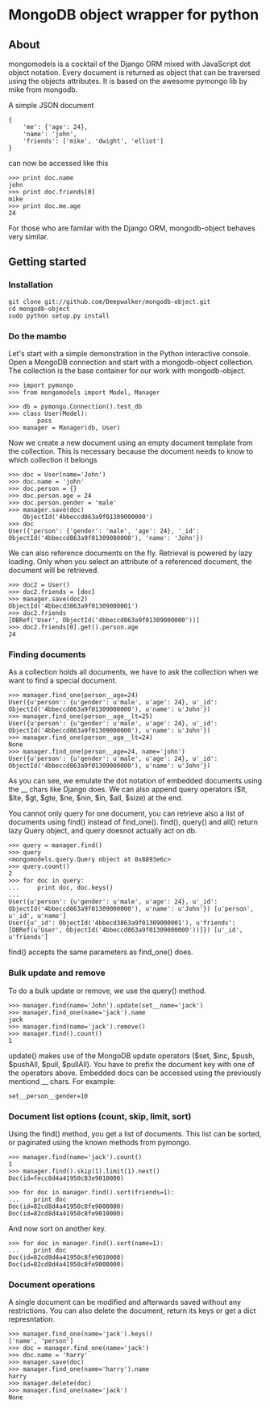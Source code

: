 # MongoDB object wrapper for python

## About

mongomodels is a cocktail of the Django ORM mixed with JavaScript dot 
object notation. Every document is returned as object that can be traversed 
using the objects attributes. It is based on the awesome pymongo lib by
mike from mongodb.

A simple JSON document

    {
        'me': {'age': 24}, 
        'name': 'john', 
        'friends': ['mike', 'dwight', 'elliot']
    }
   
can now be accessed like this
   
    >>> print doc.name
    john
    >>> print doc.friends[0]
    mike
    >>> print doc.me.age
    24
   
For those who are familar with the Django ORM, mongodb-object behaves very
similar.

## Getting started

### Installation

    git clone git://github.com/Deepwalker/mongodb-object.git
    cd mongodb-object
    sudo python setup.py install
    
### Do the mambo

Let's start with a simple demonstration in the Python interactive console.
Open a MongoDB connection and start with a mongodb-object collection. The
collection is the base container for our work with mongodb-object.

    >>> import pymongo
    >>> from mongomodels import Model, Manager
    
    >>> db = pymongo.Connection().test_db
    >>> class User(Model):
            pass
    >>> manager = Manager(db, User)

Now we create a new document using an empty document template from the
collection. This is necessary because the document needs to know to which
collection it belongs

    >>> doc = User(name='John')
    >>> doc.name = 'john'
    >>> doc.person = {}
    >>> doc.person.age = 24
    >>> doc.person.gender = 'male'
    >>> manager.save(doc)
        ObjectId('4bbeccd863a9f01309000000')
    >>> doc
    User({'person': {'gender': 'male', 'age': 24}, '_id': ObjectId('4bbeccd863a9f01309000000'), 'name': 'John'})
    
We can also reference documents on the fly. Retrieval is powered by lazy
loading. Only when you select an attribute of a referenced document, the
document will be retrieved.

    >>> doc2 = User()
    >>> doc2.friends = [doc]
    >>> manager.save(doc2)
    ObjectId('4bbecd3863a9f01309000001')
    >>> doc2.friends
    [DBRef('User', ObjectId('4bbeccd863a9f01309000000'))]
    >>> doc2.friends[0].get().person.age
    24
    
### Finding documents

As a collection holds all documents, we have to ask the collection when
we want to find a special document.

    >>> manager.find_one(person__age=24)
    User({u'person': {u'gender': u'male', u'age': 24}, u'_id': ObjectId('4bbeccd863a9f01309000000'), u'name': u'John'})
    >>> manager.find_one(person__age__lt=25)
    User({u'person': {u'gender': u'male', u'age': 24}, u'_id': ObjectId('4bbeccd863a9f01309000000'), u'name': u'John'})
    >>> manager.find_one(person__age__lt=24)
    None
    >>> manager.find_one(person__age=24, name='john')
    User({u'person': {u'gender': u'male', u'age': 24}, u'_id': ObjectId('4bbeccd863a9f01309000000'), u'name': u'John'})
    
As you can see, we emulate the dot notation of embedded documents using
the __ chars like Django does. We can also append query operators 
($lt, $lte, $gt, $gte, $ne, $nin, $in, $all, $size) at the end.

You cannot only query for one document, you can retrieve also a list of
documents using find() instead of find_one(). find(), query() and all() return 
lazy Query object, and query doesnot actually act on db.

    >>> query = manager.find()
    >>> query
    <mongomodels.query.Query object at 0x8893e6c>
    >>> query.count()
    2
    >>> for doc in query:
    ...     print doc, doc.keys()
    ...
    User({u'person': {u'gender': u'male', u'age': 24}, u'_id': ObjectId('4bbeccd863a9f01309000000'), u'name': u'John'}) [u'person', u'_id', u'name']
    User({u'_id': ObjectId('4bbecd3863a9f01309000001'), u'friends': [DBRef(u'User', ObjectId('4bbeccd863a9f01309000000'))]}) [u'_id', u'friends']
    
find() accepts the same parameters as find_one() does.

### Bulk update and remove

To do a bulk update or remove, we use the query() method.

    >>> manager.find(name='John').update(set__name='jack')
    >>> manager.find_one(name='jack').name
    jack
    >>> manager.find(name='jack').remove()
    >>> manager.find().count()
    1

update() makes use of the MongoDB update operators 
($set, $inc, $push, $pushAll, $pull, $pullAll). You have to prefix the 
document key with one of the operators above. Embedded docs can be
accessed using the previously mentiond __ chars. For example:

    set__person__gender=10
    
### Document list options (count, skip, limit, sort)

Using the find() method, you get a list of documents. This list can be
sorted, or paginated using the known methods from pymongo.

    >>> manager.find(name='jack').count()
    1
    >>> manager.find().skip(1).limit(1).next()
    Doc(id=fecc8d4a41950c83e9010000)
   
    >>> for doc in manager.find().sort(friends=1):
    ...    print doc
    Doc(id=82cd8d4a41950c8fe9000000)
    Doc(id=82cd8d4a41950c8fe9010000)
    
And now sort on another key.
    
    >>> for doc in manager.find().sort(name=1):
    ...    print doc
    Doc(id=82cd8d4a41950c8fe9010000)
    Doc(id=82cd8d4a41950c8fe9000000)
    
### Document operations

A single document can be modified and afterwards saved without any 
restrictions. You can also delete the document, return its keys or
get a dict represntation.

    >>> manager.find_one(name='jack').keys()
    ['name', 'person']
    >>> doc = manager.find_one(name='jack')
    >>> doc.name = 'harry'
    >>> manager.save(doc)
    >>> manager.find_one(name='harry').name
    harry
    >>> manager.delete(doc)
    >>> manager.find_one(name='jack')
    None

